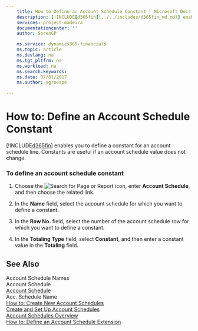 ```yaml
---
    title: How to Define an Account Schedule Constant | Microsoft Docs
    description: [!INCLUDE[d365fin](../../includes/d365fin_md.md)] enables you to define a constant for an account schedule line. Constants are useful if an account schedule value does not change.
    services: project-madeira
    documentationcenter: ''
    author: SorenGP

    ms.service: dynamics365-financials
    ms.topic: article
    ms.devlang: na
    ms.tgt_pltfrm: na
    ms.workload: na
    ms.search.keywords:
    ms.date: 07/01/2017
    ms.author: sgroespe

---
```

# How to: Define an Account Schedule Constant
[!INCLUDE[d365fin](../../includes/d365fin_md.md)] enables you to define a constant for an account schedule line. Constants are useful if an account schedule value does not change.  
  
### To define an account schedule constant  
  
1.  Choose the ![Search for Page or Report](media/ui-search/search_small.png "Search for Page or Report icon") icon, enter **Account Schedule**, and then choose the related link.  
  
2.  In the **Name** field, select the account schedule for which you want to define a constant.  
  
3.  In the **Row No.** field, select the number of the account schedule row for which you want to define a constant.  
  
4.  In the **Totaling Type** field, select **Constant**, and then enter a constant value in the **Totaling** field.  
  
## See Also  
 Account Schedule Names   
 Account Schedule   
 [Account Schedule](($%20R_25%20Account%20Schedule%20$).md)   
 Acc. Schedule Name   
 [How to: Create New Account Schedules](how-to-create-new-account-schedules.md)   
 [Create and Set Up Account Schedules](create-and-set-up-account-schedules.md)   
 [Account Schedules Overview](account-schedules-overview.md)   
 [How to: Define an Account Schedule Extension](how-to-define-an-account-schedule-extension.md)
